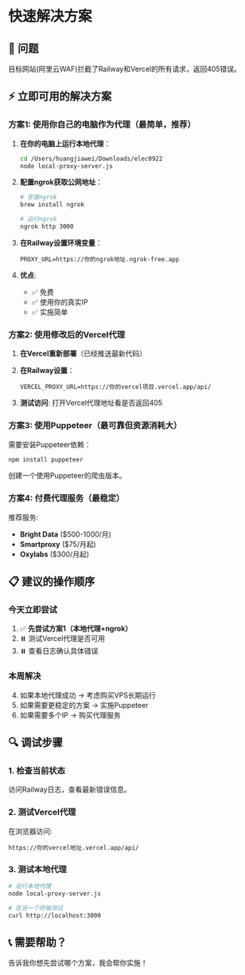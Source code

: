 # 快速解决方案

## 🎯 问题
目标网站(阿里云WAF)拦截了Railway和Vercel的所有请求，返回405错误。

## ⚡ 立即可用的解决方案

### 方案1: 使用你自己的电脑作为代理（最简单，推荐）
1. **在你的电脑上运行本地代理**：
   ```bash
   cd /Users/huangjiawei/Downloads/elec0922
   node local-proxy-server.js
   ```

2. **配置ngrok获取公网地址**：
   ```bash
   # 安装ngrok
   brew install ngrok
   
   # 运行ngrok
   ngrok http 3000
   ```

3. **在Railway设置环境变量**：
   ```
   PROXY_URL=https://你的ngrok地址.ngrok-free.app
   ```

4. **优点**: 
   - ✅ 免费
   - ✅ 使用你的真实IP
   - ✅ 实施简单

### 方案2: 使用修改后的Vercel代理
1. **在Vercel重新部署**（已经推送最新代码）
2. **在Railway设置**：
   ```
   VERCEL_PROXY_URL=https://你的vercel项目.vercel.app/api/
   ```

3. **测试访问**: 打开Vercel代理地址看是否返回405

### 方案3: 使用Puppeteer（最可靠但资源消耗大）
需要安装Puppeteer依赖：
```bash
npm install puppeteer
```

创建一个使用Puppeteer的爬虫版本。

### 方案4: 付费代理服务（最稳定）
推荐服务:
- **Bright Data** ($500-1000/月)
- **Smartproxy** ($75/月起)
- **Oxylabs** ($300/月起)

## 📋 建议的操作顺序

### 今天立即尝试
1. ✅ **先尝试方案1（本地代理+ngrok）**
2. ⏸️ 测试Vercel代理是否可用
3. ⏸️ 查看日志确认具体错误

### 本周解决
4. 如果本地代理成功 → 考虑购买VPS长期运行
5. 如果需要更稳定的方案 → 实施Puppeteer
6. 如果需要多个IP → 购买代理服务

## 🔍 调试步骤

### 1. 检查当前状态
访问Railway日志，查看最新错误信息。

### 2. 测试Vercel代理
在浏览器访问:
```
https://你的vercel地址.vercel.app/api/
```

### 3. 测试本地代理
```bash
# 运行本地代理
node local-proxy-server.js

# 在另一个终端测试
curl http://localhost:3000
```

## 📞 需要帮助？
告诉我你想先尝试哪个方案，我会帮你实施！

